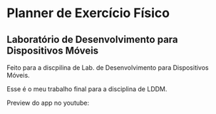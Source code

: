 # Planner de Exercício Físico
## Laboratório de Desenvolvimento para Dispositivos Móveis
Feito para a discpilina de Lab. de Desenvolvimento para Dispositivos Móveis.

Esse é o meu trabalho final para a disciplina de LDDM. 



Preview do app no youtube: 
